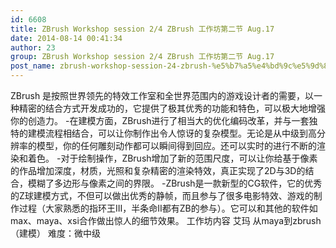 ```yaml
---
id: 6608
title: ZBrush Workshop session 2/4 ZBrush 工作坊第二节 Aug.17
date: 2014-08-14 00:41:34
author: 23
group: ZBrush Workshop session 2/4 ZBrush 工作坊第二节 Aug.17
post_name: zbrush-workshop-session-24-zbrush-%e5%b7%a5%e4%bd%9c%e5%9d%8a%e7%ac%ac%e4%ba%8c%e8%8a%82-aug-17
---
```


ZBrush 是按照世界领先的特效工作室和全世界范围内的游戏设计者的需要，以一种精密的结合方式开发成功的，它提供了极其优秀的功能和特色，可以极大地增强你的创造力。 -在建模方面，ZBrush进行了相当大的优化编码改革，并与一套独特的建模流程相结合，可以让你制作出令人惊讶的复杂模型。无论是从中级到高分辨率的模型，你的任何雕刻动作都可以瞬间得到回应。还可以实时的进行不断的渲染和着色。 -对于绘制操作，ZBrush增加了新的范围尺度，可以让你给基于像素的作品增加深度，材质，光照和复杂精密的渲染特效，真正实现了2D与3D的结合，模糊了多边形与像素之间的界限。 -ZBrush是一款新型的CG软件，它的优秀的Z球建模方式，不但可以做出优秀的静帧，而且参与了很多电影特效、游戏的制作过程（大家熟悉的指环王III，半条命II都有ZB的参与）。它可以和其他的软件如max、maya、xsi合作做出惊人的细节效果。
工作坊内容 艾玛 从maya到zbrush（建模） 难度：微中级